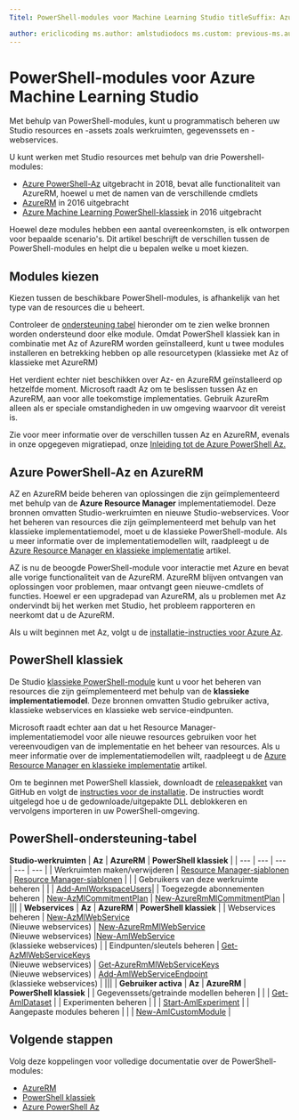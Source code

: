 ```yaml
---
Titel: PowerShell-modules voor Machine Learning Studio titleSuffix: Azure Machine Learning Studio description: PowerShell gebruiken om te maken en beheren van Azure Machine Learning Studio-werkruimten, experimenten, webservices en meer. Services: machine learning ms.service: machine learning ms.component: studio ms.topic: artikel

author: ericlicoding ms.author: amlstudiodocs ms.custom: previous-ms.author=haining, previous-author=hning86 ms.date: 01/25/2019
---
```

# <a name="powershell-modules-for-azure-machine-learning-studio"></a>PowerShell-modules voor Azure Machine Learning Studio

Met behulp van PowerShell-modules, kunt u programmatisch beheren uw Studio resources en -assets zoals werkruimten, gegevenssets en -webservices.

U kunt werken met Studio resources met behulp van drie Powershell-modules:

* [Azure PowerShell-Az](#az-rm) uitgebracht in 2018, bevat alle functionaliteit van AzureRM, hoewel u met de namen van de verschillende cmdlets
* [AzureRM](#az-rm) in 2016 uitgebracht
* [Azure Machine Learning PowerShell-klassiek](#classic) in 2016 uitgebracht

Hoewel deze modules hebben een aantal overeenkomsten, is elk ontworpen voor bepaalde scenario's. Dit artikel beschrijft de verschillen tussen de PowerShell-modules en helpt die u bepalen welke u moet kiezen.

## <a name="choosing-modules"></a> Modules kiezen

Kiezen tussen de beschikbare PowerShell-modules, is afhankelijk van het type van de resources die u beheert.

Controleer de [ondersteuning tabel](#support-table) hieronder om te zien welke bronnen worden ondersteund door elke module. Omdat PowerShell klassiek kan in combinatie met Az of AzureRM worden geïnstalleerd, kunt u twee modules installeren en betrekking hebben op alle resourcetypen (klassieke met Az of klassieke met AzureRM)

Het verdient echter niet beschikken over Az- en AzureRM geïnstalleerd op hetzelfde moment. Microsoft raadt Az om te beslissen tussen Az en AzureRM, aan voor alle toekomstige implementaties. Gebruik AzureRm alleen als er speciale omstandigheden in uw omgeving waarvoor dit vereist is.

Zie voor meer informatie over de verschillen tussen Az en AzureRM, evenals in onze opgegeven migratiepad, onze [Inleiding tot de Azure PowerShell Az.](https://docs.microsoft.com/powershell/azure/new-azureps-module-az)

## <a name="az-rm"></a> Azure PowerShell-Az en AzureRM

AZ en AzureRM beide beheren van oplossingen die zijn geïmplementeerd met behulp van de **Azure Resource Manager** implementatiemodel. Deze bronnen omvatten Studio-werkruimten en nieuwe Studio-webservices. Voor het beheren van resources die zijn geïmplementeerd met behulp van het klassieke implementatiemodel, moet u de klassieke PowerShell-module. Als u meer informatie over de implementatiemodellen wilt, raadpleegt u de [Azure Resource Manager en klassieke implementatie](https://docs.microsoft.com/azure/azure-resource-manager/resource-manager-deployment-model) artikel.

AZ is nu de beoogde PowerShell-module voor interactie met Azure en bevat alle vorige functionaliteit van de AzureRM. AzureRM blijven ontvangen van oplossingen voor problemen, maar ontvangt geen nieuwe-cmdlets of functies. Hoewel er een upgradepad van AzureRM, als u problemen met Az ondervindt bij het werken met Studio, het probleem rapporteren en neerkomt dat u de AzureRM.

Als u wilt beginnen met Az, volgt u de [installatie-instructies voor Azure Az](https://docs.microsoft.com/powershell/azure/install-az-ps).

## <a name="classic"></a> PowerShell klassiek

De Studio [klassieke PowerShell-module](https://aka.ms/amlps) kunt u voor het beheren van resources die zijn geïmplementeerd met behulp van de **klassieke implementatiemodel**. Deze bronnen omvatten Studio gebruiker activa, klassieke webservices en klassieke web service-eindpunten.

Microsoft raadt echter aan dat u het Resource Manager-implementatiemodel voor alle nieuwe resources gebruiken voor het vereenvoudigen van de implementatie en het beheer van resources. Als u meer informatie over de implementatiemodellen wilt, raadpleegt u de [Azure Resource Manager en klassieke implementatie](https://docs.microsoft.com/azure/azure-resource-manager/resource-manager-deployment-model) artikel.

Om te beginnen met PowerShell klassiek, downloadt de [releasepakket](https://github.com/hning86/azuremlps/releases) van GitHub en volgt de [instructies voor de installatie](https://github.com/hning86/azuremlps/blob/master/README.md). De instructies wordt uitgelegd hoe u de gedownloade/uitgepakte DLL deblokkeren en vervolgens importeren in uw PowerShell-omgeving.

## <a name="support-table"></a> PowerShell-ondersteuning-tabel

 **Studio-werkruimten** | **Az** |  **AzureRM** | **PowerShell klassiek** |
| --- | --- | --- | --- | --- |
| Werkruimten maken/verwijderen | [Resource Manager-sjablonen](https://docs.microsoft.com/azure/machine-learning/studio/deploy-with-resource-manager-template) | [Resource Manager-sjablonen](https://docs.microsoft.com/azure/machine-learning/studio/deploy-with-resource-manager-template) |  |
| Gebruikers van deze werkruimte beheren |  |  | [Add-AmlWorkspaceUsers](https://github.com/hning86/azuremlps#add-amlworkspaceusers)|
| Toegezegde abonnementen beheren | [New-AzMlCommitmentPlan](https://docs.microsoft.com/powershell/module/az.machinelearning/new-azmlcommitmentplan) | [New-AzureRmMlCommitmentPlan](https://docs.microsoft.com/powershell/module/azurerm.machinelearning/new-azurermmlcommitmentplan) |
|||
| **Webservices** | **Az** | **AzureRM** | **PowerShell klassiek** |
| Webservices beheren | [New-AzMlWebService](https://docs.microsoft.com/powershell/module/az.machinelearning/new-azmlwebservice) <br> (Nieuwe webservices) | [New-AzureRmMlWebService](https://docs.microsoft.com/powershell/module/azurerm.machinelearning/new-azurermmlwebservice) <br> (Nieuwe webservices) |[New-AmlWebService](https://github.com/hning86/azuremlps#manage-classic-web-service) <br> (klassieke webservices) |
| Eindpunten/sleutels beheren |  [Get-AzMlWebServiceKeys](https://docs.microsoft.com/powershell/module/az.machinelearning/get-azmlwebservicekeys) <br> (Nieuwe webservices) | [Get-AzureRmMlWebServiceKeys](https://docs.microsoft.com/powershell/module/azurerm.machinelearning/get-azurermmlwebservicekeys) <br> (Nieuwe webservices) | [Add-AmlWebServiceEndpoint](https://github.com/hning86/azuremlps#manage-classic-web-servcie-endpoint) <br> (klassieke webservices) |
|||
| **Gebruiker activa** | **Az** | **AzureRM** | **PowerShell klassiek** |
| Gegevenssets/getrainde modellen beheren |  |  | [Get-AmlDataset](https://github.com/hning86/azuremlps#manage-user-assets-dataset-trained-model-transform) |
| Experimenten beheren |  |  | [Start-AmlExperiment](https://github.com/hning86/azuremlps#manage-experiment) |
| Aangepaste modules beheren |  |  | [New-AmlCustomModule](https://github.com/hning86/azuremlps#manage-custom-module) |


## <a name="next-steps"></a>Volgende stappen
Volg deze koppelingen voor volledige documentatie over de PowerShell-modules:
* [AzureRM](https://docs.microsoft.com/powershell/module/azurerm.machinelearning/#machine_learning)
* [PowerShell klassiek](https://aka.ms/amlps)
* [Azure PowerShell Az](https://docs.microsoft.com/powershell/module/az.machinelearning/#machine_learning)
